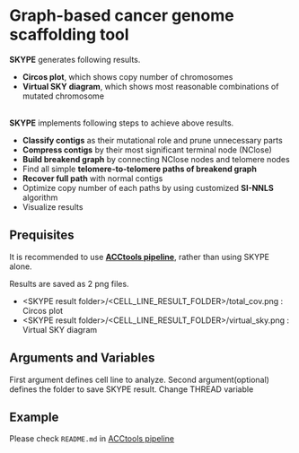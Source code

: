 # Graph-based cancer genome scaffolding tool

**SKYPE** generates following results.
- **Circos plot**, which shows copy number of chromosomes
- **Virtual SKY diagram**, which shows most reasonable combinations of mutated chromosome
</br></br>

**SKYPE** implements following steps to achieve above results.
- **Classify contigs** as their mutational role and prune unnecessary parts
- **Compress contigs** by their most significant terminal node (NClose)
- **Build breakend graph** by connecting NClose nodes and telomere nodes
- Find all simple **telomere-to-telomere paths of breakend graph**
- **Recover full path** with normal contigs
- Optimize copy number of each paths by using customized **SI-NNLS** algorithm
- Visualize results

## Prequisites
It is recommended to use **[ACCtools pipeline](https://github.com/ACCtools/ACCtools-pipeline)**, rather than using SKYPE alone.

Results are saved as 2 png files.
- \<SKYPE result folder\>/\<CELL_LINE_RESULT_FOLDER\>/total_cov.png : Circos plot
- \<SKYPE result folder\>/\<CELL_LINE_RESULT_FOLDER\>/virtual_sky.png : Virtual SKY diagram

## Arguments and Variables
First argument defines cell line to analyze.
Second argument(optional) defines the folder to save SKYPE result.
Change THREAD variable 

## Example
Please check `README.md` in [ACCtools pipeline](https://github.com/ACCtools/ACCtools-pipeline)
